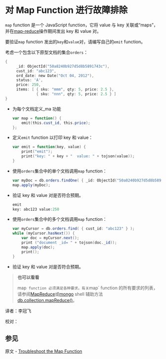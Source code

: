 # [ ](#)对 Map Function 进行故障排除

`map` function 是一个 JavaScript function，它将 value 与 key 关联或“maps”，并在[map-reduce]()操作期间发出 key 和 value 对。

要验证`map` function 发出的`key`和`value`对，请编写自己的`emit` function。

考虑一个包含以下原型文档的集合`orders`：

```powershell
{
     _id: ObjectId("50a8240b927d5d8b5891743c"),
     cust_id: "abc123",
     ord_date: new Date("Oct 04, 2012"),
     status: 'A',
     price: 250,
     items: [ { sku: "mmm", qty: 5, price: 2.5 },
              { sku: "nnn", qty: 5, price: 2.5 } ]
}
```

*   为每个文档定义_ma 功能
    ```powershell
    var map = function() {
        emit(this.cust_id, this.price);
    };
    ```
    
* 定义`emit` function 以打印 key 和 value：

    ```powershell
    var emit = function(key, value) {
        print("emit");
        print("key: " + key + "  value: " + tojson(value));
    }
    ```
    
* 使用`orders`集合中的单个文档调用`map` function：

    ```powershell
    var myDoc = db.orders.findOne( { _id: ObjectId("50a8240b927d5d8b5891743c") } );
    map.apply(myDoc);
    ```

* 验证 key 和 value 对是否符合预期。

    ```powershell
    emit
    key: abc123 value:250
    ```
    
* 使用`orders`集合中的多个文档调用`map` function：

    ```powershell
    var myCursor = db.orders.find( { cust_id: "abc123" } );
    while (myCursor.hasNext()) {
        var doc = myCursor.next();
        print ("document _id= " + tojson(doc._id));
        map.apply(doc);
        print();
    }
    ```

* 验证 key 和 value 对是否符合预期。

> **也可以看看**
>
> map` function 必须满足各种要求。有关`map` function 的所有要求的列表，请参阅[MapReduce]()或[mongo]() shell 辅助方法[db.collection.mapReduce()]()。



译者：李冠飞

校对：

## 参见

原文 - [Troubleshoot the Map Function]( https://docs.mongodb.com/manual/tutorial/troubleshoot-map-function/ )

